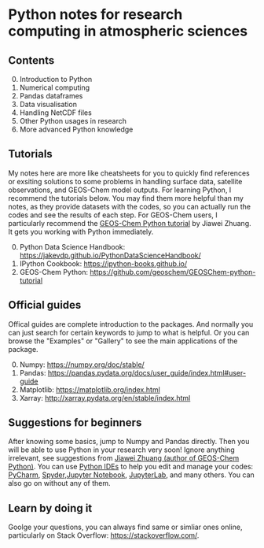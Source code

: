 # Python notes for research computing in atmospheric sciences

## Contents
0. Introduction to Python
1. Numerical computing
2. Pandas dataframes
3. Data visualisation
4. Handling NetCDF files
5. Other Python usages in research
6. More advanced Python knowledge

## Tutorials
My notes here are more like cheatsheets for you to quickly find references or exsiting solutions to some problems in handling surface data, satellite observations, and GEOS-Chem model outputs. For learning Python, I recommend the tutorials below. You may find them more helpful than my notes, as they provide datasets with the codes, so you can actually run the codes and see the results of each step. For GEOS-Chem users, I particularly recommend the [GEOS-Chem Python tutorial](https://github.com/geoschem/GEOSChem-python-tutorial) by Jiawei Zhuang. It gets you working with Python immediately.

0. Python Data Science Handbook: https://jakevdp.github.io/PythonDataScienceHandbook/
1. IPython Cookbook: https://ipython-books.github.io/
2. GEOS-Chem Python: https://github.com/geoschem/GEOSChem-python-tutorial

## Official guides 
Offical guides are complete introduction to the packages. And normally you can just search for certain keywords to jump to what is helpful. Or you can browse the "Examples" or "Gallery" to see the main applications of the package.

0. Numpy: https://numpy.org/doc/stable/
1. Pandas: https://pandas.pydata.org/docs/user_guide/index.html#user-guide
2. Matplotlib: https://matplotlib.org/index.html
3. Xarray: http://xarray.pydata.org/en/stable/index.html

## Suggestions for beginners
After knowing some basics, jump to Numpy and Pandas directly. Then you will be able to use Python in your research very soon! Ignore anything irrelevant, see suggestions from [Jiawei Zhuang (author of GEOS-Chem Python)](https://github.com/geoschem/GEOSChem-python-tutorial#how-to-learn-python). 
You can use [Python IDEs](https://en.wikipedia.org/wiki/Integrated_development_environment) to help you edit and manage your codes: [PyCharm](https://www.jetbrains.com/pycharm/), [Spyder](https://www.spyder-ide.org/),[Jupyter Notebook](https://jupyter.org/), [JupyterLab](https://jupyter.org/), and many others. You can also go on without any of them.

## Learn by doing it
Goolge your questions, you can always find same or simliar ones online, particularly on Stack Overflow: https://stackoverflow.com/.

